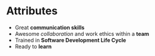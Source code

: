 # Attributes
- Great __communication skills__
- Awesome *collaboration* and work ethics within a **team**
- Trained in __Software Development Life Cycle__
- Ready to **learn**
